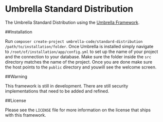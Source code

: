 Umbrella Standard Distribution
=========

The Umbrella Standard Distribution using the [Umbrella Framework](http://github.com/umbrella-code/umbrella).

##Installation

Run `composer create-project umbrella-code/standard-distribution /path/to/installation/folder`. Once Umbrella is installed simply navigate to `/root/of/installation/app/config.yml` to set up the name of your project and the connection to your database. Make sure the folder inside the `src` directory matches the name of the project. Once you are done make sure the host points to the `public` directory and youwill see the welcome screen.

##Warning

This framework is still in development. There are still security implementations that need to be added and refined.

##License

Please see the `LICENSE` file for more information on the license that ships with this framework.
